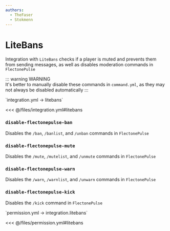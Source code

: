 ```yaml
---
authors:
  - TheFaser
  - Stokmenn
---
```


# LiteBans

Integration with `LiteBans` checks if a player is muted and prevents them from sending messages, as well as disables moderation commands in `FlectonePulse`

::: warning WARNING  
It's better to manually disable these commands in `command.yml`, as they may not always be disabled automatically
:::

[//]: # (integration.yml)
<!--@include: @/parts/words.md#setting-->  
<!--@include: @/parts/words.md#path--> `integration.yml → litebans`  

<!--@include: @/parts/words.md#default-->  
<<< @/files/integration.yml#litebans

<!--@include: @/parts/enable.md-->  

### `disable-flectonepulse-ban`
Disables the `/ban`, `/banlist`, and `/unban` commands in `FlectonePulse`

### `disable-flectonepulse-mute`
Disables the `/mute`, `/mutelist`, and `/unmute` commands in `FlectonePulse`

### `disable-flectonepulse-warn`
Disables the `/warn`, `/warnlist`, and `/unwarn` commands in `FlectonePulse`

### `disable-flectonepulse-kick`
Disables the `/kick` command in `FlectonePulse`

[//]: # (permission.yml)
<!--@include: @/parts/words.md#permission-->  
<!--@include: @/parts/words.md#path--> `permission.yml → integration.litebans`  

<!--@include: @/parts/words.md#default-->  
<<< @/files/permission.yml#litebans

<!--@include: @/parts/permission/permissionTier3.md-->